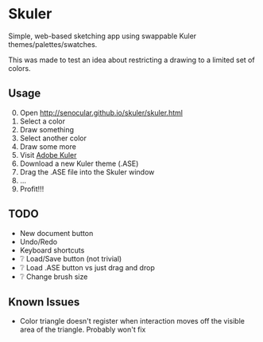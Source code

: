 Skuler
======

Simple, web-based sketching app using swappable Kuler themes/palettes/swatches. 

This was made to test an idea about restricting a drawing to a limited set of colors.


Usage
-----

0. Open http://senocular.github.io/skuler/skuler.html
0. Select a color
0. Draw something
0. Select another color
0. Draw some more
0. Visit [Adobe Kuler](https://kuler.adobe.com/explore/)
0. Download a new Kuler theme (.ASE)
0. Drag the .ASE file into the Skuler window
0. ...
0. Profit!!!


TODO
----

- New document button
- Undo/Redo
- Keyboard shortcuts
- :grey_question: Load/Save button (not trivial)
- :grey_question: Load .ASE button vs just drag and drop
- :grey_question: Change brush size


Known Issues
------------

- Color triangle doesn't register when interaction moves off the visible area of the triangle.  Probably won't fix
